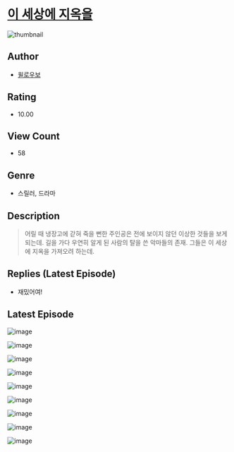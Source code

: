 # [이 세상에 지옥을](https://comic.naver.com/bestChallenge/list?titleId=810244)
![thumbnail](https://image-comic.pstatic.net/user_contents_data/challenge_comic/2023/05/23/366729/upload_4136100382951946083_480x623.jpeg)

## Author
- [윌로우보](https://comic.naver.com/artistTitle?id=366729)

## Rating
- 10.00

## View Count
- 58

## Genre
- 스릴러, 드라마

## Description
> 어릴 때 냉장고에 갇혀 죽을 뻔한 주인공은 전에 보이지 않던 이상한 것들을 보게 되는데. 길을 가다 우연히 알게 된 사람의 탈을 쓴 악마들의 존재. 그들은 이 세상에 지옥을 가져오려 하는데.

## Replies (Latest Episode)
- 재밌어여!

## Latest Episode
![image](https://image-comic.pstatic.net/user_contents_data/challenge_comic/2023/05/23/366729/upload_3617853079785911601.jpeg)

![image](https://image-comic.pstatic.net/user_contents_data/challenge_comic/2023/05/23/366729/upload_4134695005278594355.jpeg)

![image](https://image-comic.pstatic.net/user_contents_data/challenge_comic/2023/05/23/366729/upload_7161395446977946977.jpeg)

![image](https://image-comic.pstatic.net/user_contents_data/challenge_comic/2023/05/23/366729/upload_4063145394185974326.jpeg)

![image](https://image-comic.pstatic.net/user_contents_data/challenge_comic/2023/05/23/366729/upload_3919311685432063585.jpeg)

![image](https://image-comic.pstatic.net/user_contents_data/challenge_comic/2023/05/23/366729/upload_7148676476067395381.jpeg)

![image](https://image-comic.pstatic.net/user_contents_data/challenge_comic/2023/05/23/366729/upload_3775760740094457957.jpeg)

![image](https://image-comic.pstatic.net/user_contents_data/challenge_comic/2023/05/23/366729/upload_7219893872262013746.jpeg)

![image](https://image-comic.pstatic.net/user_contents_data/challenge_comic/2023/05/23/366729/upload_4048791273411458866.jpeg)
